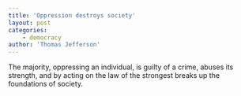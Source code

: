 ```yaml
---
title: 'Oppression destroys society'
layout: post
categories:
    - democracy
author: 'Thomas Jefferson'
---
```


The majority, oppressing an individual, is guilty of a crime, abuses its strength, and by acting on the law of the strongest breaks up the foundations of society.